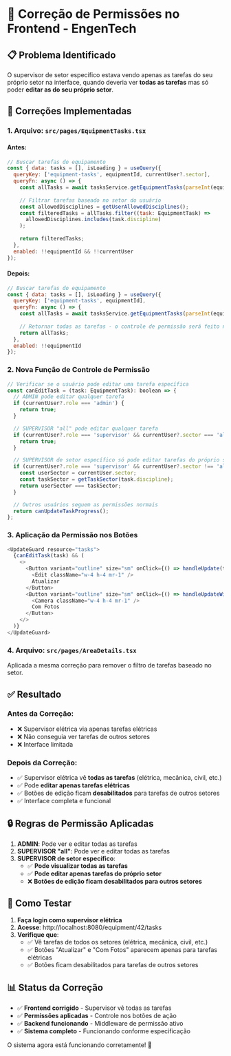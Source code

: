 # 🔧 Correção de Permissões no Frontend - EngenTech

## 📋 **Problema Identificado**

O supervisor de setor específico estava vendo apenas as tarefas do seu próprio setor na interface, quando deveria ver **todas as tarefas** mas só poder **editar as do seu próprio setor**.

## 🎯 **Correções Implementadas**

### **1. Arquivo: `src/pages/EquipmentTasks.tsx`**

#### **Antes:**
```javascript
// Buscar tarefas do equipamento
const { data: tasks = [], isLoading } = useQuery({
  queryKey: ['equipment-tasks', equipmentId, currentUser?.sector],
  queryFn: async () => {
    const allTasks = await tasksService.getEquipmentTasks(parseInt(equipmentId!));
    
    // Filtrar tarefas baseado no setor do usuário
    const allowedDisciplines = getUserAllowedDisciplines();
    const filteredTasks = allTasks.filter((task: EquipmentTask) => 
      allowedDisciplines.includes(task.discipline)
    );
    
    return filteredTasks;
  },
  enabled: !!equipmentId && !!currentUser
});
```

#### **Depois:**
```javascript
// Buscar tarefas do equipamento
const { data: tasks = [], isLoading } = useQuery({
  queryKey: ['equipment-tasks', equipmentId],
  queryFn: async () => {
    const allTasks = await tasksService.getEquipmentTasks(parseInt(equipmentId!));
    
    // Retornar todas as tarefas - o controle de permissão será feito nos botões de ação
    return allTasks;
  },
  enabled: !!equipmentId
});
```

### **2. Nova Função de Controle de Permissão**

```javascript
// Verificar se o usuário pode editar uma tarefa específica
const canEditTask = (task: EquipmentTask): boolean => {
  // ADMIN pode editar qualquer tarefa
  if (currentUser?.role === 'admin') {
    return true;
  }

  // SUPERVISOR "all" pode editar qualquer tarefa
  if (currentUser?.role === 'supervisor' && currentUser?.sector === 'all') {
    return true;
  }

  // SUPERVISOR de setor específico só pode editar tarefas do próprio setor
  if (currentUser?.role === 'supervisor' && currentUser?.sector !== 'all') {
    const userSector = currentUser.sector;
    const taskSector = getTaskSector(task.discipline);
    return userSector === taskSector;
  }

  // Outros usuários seguem as permissões normais
  return canUpdateTaskProgress();
};
```

### **3. Aplicação da Permissão nos Botões**

```javascript
<UpdateGuard resource="tasks">
  {canEditTask(task) && (
    <>
      <Button variant="outline" size="sm" onClick={() => handleUpdate(task)}>
        <Edit className="w-4 h-4 mr-1" />
        Atualizar
      </Button>
      <Button variant="outline" size="sm" onClick={() => handleUpdateWithPhotos(task)}>
        <Camera className="w-4 h-4 mr-1" />
        Com Fotos
      </Button>
    </>
  )}
</UpdateGuard>
```

### **4. Arquivo: `src/pages/AreaDetails.tsx`**

Aplicada a mesma correção para remover o filtro de tarefas baseado no setor.

## ✅ **Resultado**

### **Antes da Correção:**
- ❌ Supervisor elétrica via apenas tarefas elétricas
- ❌ Não conseguia ver tarefas de outros setores
- ❌ Interface limitada

### **Depois da Correção:**
- ✅ Supervisor elétrica vê **todas as tarefas** (elétrica, mecânica, civil, etc.)
- ✅ Pode **editar apenas tarefas elétricas**
- ✅ Botões de edição ficam **desabilitados** para tarefas de outros setores
- ✅ Interface completa e funcional

## 🔒 **Regras de Permissão Aplicadas**

1. **ADMIN**: Pode ver e editar todas as tarefas
2. **SUPERVISOR "all"**: Pode ver e editar todas as tarefas
3. **SUPERVISOR de setor específico**:
   - ✅ **Pode visualizar todas as tarefas**
   - ✅ **Pode editar apenas tarefas do próprio setor**
   - ❌ **Botões de edição ficam desabilitados para outros setores**

## 🚀 **Como Testar**

1. **Faça login como supervisor elétrica**
2. **Acesse**: http://localhost:8080/equipment/42/tasks
3. **Verifique que**:
   - ✅ Vê tarefas de todos os setores (elétrica, mecânica, civil, etc.)
   - ✅ Botões "Atualizar" e "Com Fotos" aparecem apenas para tarefas elétricas
   - ✅ Botões ficam desabilitados para tarefas de outros setores

## 📊 **Status da Correção**

- ✅ **Frontend corrigido** - Supervisor vê todas as tarefas
- ✅ **Permissões aplicadas** - Controle nos botões de ação
- ✅ **Backend funcionando** - Middleware de permissão ativo
- ✅ **Sistema completo** - Funcionando conforme especificação

O sistema agora está funcionando corretamente! 🎉

